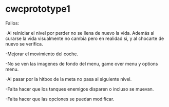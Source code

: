 # cwcprototype1

Fallos:

-Al reiniciar el nivel por perder no se llena de nuevo la vida. Además al curarse la vida visualmente no cambia pero en realidad si, y al chocarte de nuevo se verifica.

-Mejorar el movimiento del coche.

-No se ven las imagenes de fondo del menu, game over menu y options menu.

-Al pasar por la hitbox de la meta no pasa al siguiente nivel.

-Falta hacer que los tanques enemigos disparen o incluso se muevan.

-Falta hacer que las opciones se puedan modificar.
